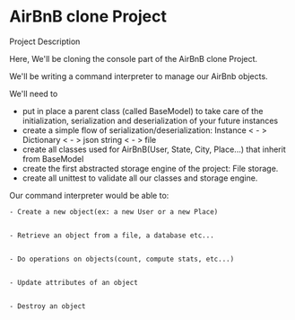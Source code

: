 # AirBnB clone Project 

Project Description 

Here, We'll be cloning the console part of the AirBnB clone Project.

We'll be writing a command interpreter to manage our AirBnb objects.

We'll need to 
- put in place a parent class (called BaseModel) to take care of the 
initialization, serialization and deserialization of your future instances 
- create a simple flow of serialization/deserialization: Instance < - >
Dictionary < - > json string < - > file
- create all classes used for AirBnB(User,  State, City, Place...) that
inherit from BaseModel
- create the first abstracted storage engine of the project: File storage.
- create all unittest to validate all our classes and storage engine.

Our command interpreter would be able to:


    - Create a new object(ex: a new User or a new Place)


    - Retrieve an object from a file, a database etc...


    - Do operations on objects(count, compute stats, etc...)


    - Update attributes of an object


    - Destroy an object 
